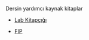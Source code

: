 Dersin yardımcı kaynak kitaplar

- [Lab Kitapçığı](http://www.cb.uu.se/~cris/Documents/ipcourse.pdf)

- [FIP](www.cs.dartmouth.edu/farid/tutorials/fip.pdf)
